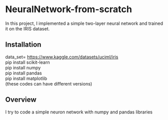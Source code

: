 # NeuralNetwork-from-scratch
In this project, I implemented a simple two-layer neural network and trained it on the IRIS dataset.
## Installation
data_set= https://www.kaggle.com/datasets/uciml/iris <br/>
pip install scikit-learn <br/>
pip install numpy <br/>
pip install pandas <br/>
pip install matplotlib <br/>(these codes can have different versions)
## Overview
I try to code a simple neuron network with numpy and pandas libraries <br/>


